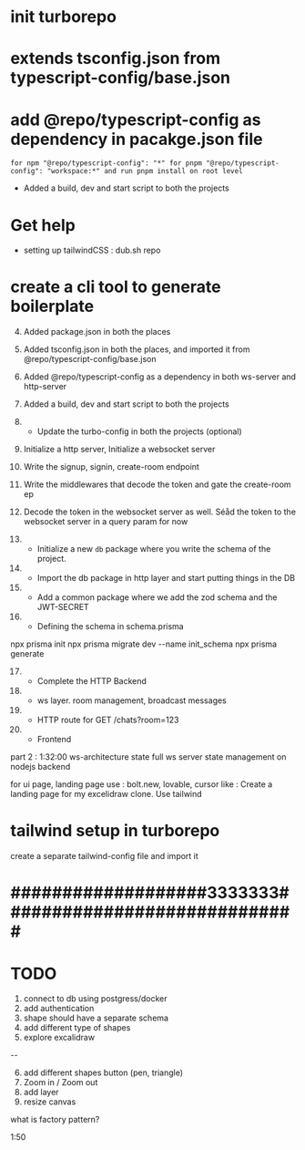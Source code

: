 # init turborepo

# extends tsconfig.json from typescript-config/base.json

# add @repo/typescript-config as dependency in pacakge.json file

`for npm "@repo/typescript-config": "*"
for pnpm "@repo/typescript-config": "workspace:*"
and run pnpm install on root level`

- Added a build, dev and start script to both the projects

# Get help

- setting up tailwindCSS : dub.sh repo

# create a cli tool to generate boilerplate

4. Added package.json in both the places
5. Added tsconfig.json in both the places, and imported it from @repo/typescript-config/base.json
6. Added @repo/typescript-config as a dependency in both ws-server and http-server
7. Added a build, dev and start script to both the projects
8. - Update the turbo-config in both the projects (optional)
9. Initialize a http server, Initialize a websocket server

10. Write the signup, signin, create-room endpoint
11. Write the middlewares that decode the token and gate the create-room ep
12. Decode the token in the websocket server as well. Séåd the token to the websocket server in a query param for now

13. - Initialize a new `db` package where you write the schema of the project.
14. - Import the db package in http layer and start putting things in the DB
15. - Add a common package where we add the zod schema and the JWT-SECRET
16. - Defining the schema in schema.prisma

npx prisma init
npx prisma migrate dev --name init_schema
npx prisma generate

17. - Complete the HTTP Backend
18. - ws layer. room management, broadcast messages
19. - HTTP route for GET /chats?room=123
20. - Frontend

part 2 : 1:32:00 ws-architecture
state full ws server
state management on nodejs backend

for ui page, landing page use : bolt.new, lovable, cursor
like : Create a landing page for my excelidraw clone. Use tailwind

# tailwind setup in turborepo

create a separate tailwind-config file and import it

# ###################3333333#############################

# TODO

1. connect to db using postgress/docker
2. add authentication
3. shape should have a separate schema
4. add different type of shapes
5. explore excalidraw

--

6. add different shapes button (pen, triangle)
7. Zoom in / Zoom out
8. add layer
9. resize canvas

what is factory pattern?

1:50
